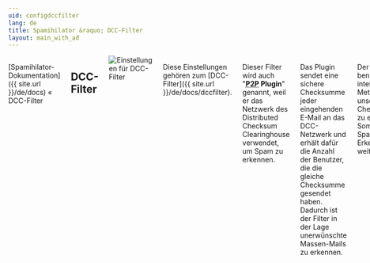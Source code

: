 ```yaml
---
uid: configdccfilter
lang: de
title: Spamihilator &raquo; DCC-Filter
layout: main_with_ad
---
```


<div class="row">
<div class="twelve columns" markdown="1">

[Spamihilator-Dokumentation]({{ site.url }}/de/docs) &laquo; DCC-Filter

## DCC-Filter

<img src="{{ site.url }}/images/docs/de/configdccfilter_de.png" alt="Einstellungen für DCC-Filter" class="docs-screenshot">

Diese Einstellungen gehören zum [DCC-Filter]({{ site.url }}/de/docs/dccfilter).

Dieser Filter wird auch "**<abbr title="Peer to Peer">P2P</abbr> Plugin**" genannt, weil er das Netzwerk des Distributed Checksum Clearinghouse verwendet, um Spam zu erkennen.

Das Plugin sendet eine sichere Checksumme jeder eingehenden E-Mail an das DCC-Netzwerk und erhält dafür die Anzahl der Benutzer, die die gleiche Checksumme gesendet haben. Dadurch ist der Filter in der Lage unerwünschte Massen-Mails zu erkennen.

Der Filter benutzt eine intelligente Methode, um unscharfe Checksummen zu erzeugen. Somit wird die Spam-Erkennungsrate weiter erhöht.

Sie können neue Server hinzufügen, indem Sie auf "**Neu**" klicken. Eine Liste aller existierender DCC-Server finden Sie unter folgender Adresse:

[http://www.rhyolite.com/anti-spam/dcc](http://www.rhyolite.com/anti-spam/dcc)

Natürlich können Sie auch bestimmte Einträge aus der Liste entfernen. Klicken Sie dazu einfach auf "**Löschen**".

Durch Druck auf "**Ändern**" können Sie die Einträge bearbeiten.

</div>
</div>
